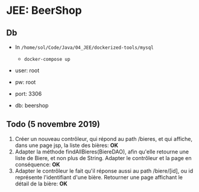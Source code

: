 # JEE: BeerShop

## Db

* In `/home/sol/Code/Java/04_JEE/dockerized-tools/mysql`
    * `docker-compose up`
    
* user: root
* pw: root
* port: 3306
* db: beershop

## Todo (5 novembre 2019)

1. Créer un nouveau contrôleur, qui répond au path /bieres, et qui affiche, dans une page jsp, la liste des bières: **OK**
2. Adapter la méthode findAllBieres(BiereDAO), afin qu'elle retourne une liste de Biere, et non plus de String. Adapter le contrôleur et la page en conséquence: **OK**
3. Adapter le contrôleur le fait qu'il réponse aussi au path /biere/[id], ou id représente l'identifiant d'une bière. Retourner une page affichant le détail de la bière: **OK**